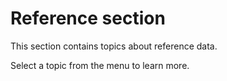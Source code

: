 ﻿# Reference section

This section contains topics about reference data.

Select a topic from the menu to learn more.
